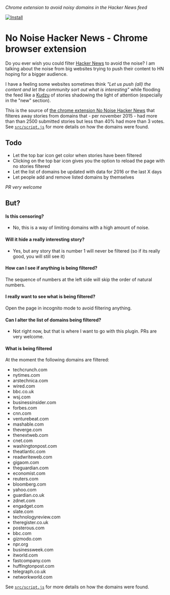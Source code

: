 _Chrome extension to avoid noisy domains in the Hacker News feed_

[![Install](https://img.shields.io/badge/Chrome%20browser%3F%20-%20Install%20extension-brightgreen.svg)](https://chrome.google.com/webstore/detail/no-noise-hacker-news/meeppdmpplgpkpgdlnhfagmplkmkjhnm/)

# No Noise Hacker News - Chrome browser extension



Do you ever wish you could filter [Hacker News](https://news.ycombinator.com/) to avoid the noise? I am talking about the noise from big websites trying to push their content to HN hoping for a bigger audience. 

I have a feeling some websites sometimes think _"Let us push (all) the content and let the community sort out what is interesting"_ while flooding the feed like a [Kudzu](https://en.wikipedia.org/wiki/Kudzu_in_the_United_States) of stories shadowing the light of attention (especially in the "new" section).



This is the source of [the chrome extension No Noise Hacker News](https://chrome.google.com/webstore/detail/no-noise-hacker-news/meeppdmpplgpkpgdlnhfagmplkmkjhnm/) that filteres away stories from domains that - per november 2015 - had more than than 2500 submitted stories but less than 40% had more than 3 votes. See [`src/script.js`](https://github.com/mathiasrw/no-noise-hacker-news/blob/master/src/script.js) for more details on how the domains were found.

## Todo
* Let the top bar icon get color when stories have been filtered
* Clicking on the top bar icon gives you the option to reload the page with no stories filtered
* Let the list of domains be updated with data for 2016 or the last X days
* Let people add and remove listed domains by themselves


_PR very welcome_


## But?

#### Is this censoring? 
- No, this is a way of limiting domains with a high amount of noise. 

#### Will it hide a really interesting story?
- Yes, but any story that is number 1 will never be filtered (so if its really good, you will still see it)

#### How can I see if anything is being filtered?
The sequence of numbers at the left side will skip the order of natural numbers.

#### I really want to see what is being filtered?
Open the page in incognito mode to avoid filtering anything. 

#### Can I alter the list of domains being filtered?
- Not right now, but that is where I want to go with this plugin. PRs are very welcome.

#### What is being filtered 
At the moment the following domains are filtered:
- techcrunch.com
- nytimes.com
- arstechnica.com
- wired.com
- bbc.co.uk
- wsj.com
- businessinsider.com
- forbes.com
- cnn.com
- venturebeat.com
- mashable.com
- theverge.com
- thenextweb.com
- cnet.com
- washingtonpost.com
- theatlantic.com
- readwriteweb.com
- gigaom.com	
- theguardian.com
- economist.com
- reuters.com
- bloomberg.com
- yahoo.com
- guardian.co.uk
- zdnet.com
- engadget.com
- slate.com
- technologyreview.com
- theregister.co.uk
- posterous.com
- bbc.com
- gizmodo.com
- npr.org
- businessweek.com
- itworld.com
- fastcompany.com
- huffingtonpost.com
- telegraph.co.uk
- networkworld.com

See [`src/script.js`](https://github.com/mathiasrw/no-noise-hacker-news/blob/master/src/script.js) for more details on how the domains were found.


